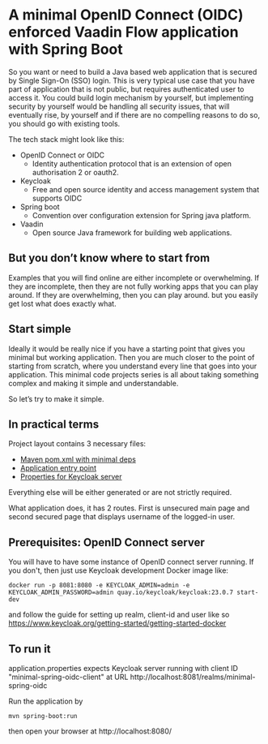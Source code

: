 # A minimal OpenID Connect (OIDC) enforced Vaadin Flow application with Spring Boot

So you want or need to build a Java based web application that is secured by Single Sign-On (SSO) login. This is very
typical use case that you have part of application that is not public, but requires authenticated user to access it. You
could build login mechanism by yourself, but implementing security by yourself would be handling all security issues,
that will eventually rise, by yourself and if there are no compelling reasons to do so, you should go with existing
tools.

The tech stack might look like this:

- OpenID Connect or OIDC
    - Identity authentication protocol that is an extension of open authorisation 2 or oauth2.
- Keycloak
    - Free and open source identity and access management system that supports OIDC
- Spring boot
    - Convention over configuration extension for Spring java platform.
- Vaadin
    - Open source Java framework for building web applications.

## But you don’t know where to start from

Examples that you will find online are either incomplete or overwhelming. If they are incomplete, then they are not
fully working apps that you can play around. If they are overwhelming, then you can play around. but you easily get lost
what does exactly what.

## Start simple

Ideally it would be really nice if you have a starting point that gives you minimal but working application. Then you
are much closer to the point of starting from scratch, where you understand every line that goes into your application.
This minimal code projects series is all about taking something complex and making it simple and understandable.

So let’s try to make it simple.

## In practical terms

Project layout contains 3 necessary files:

- [Maven pom.xml with minimal deps](pom.xml)
- [Application entry point](src/main/java/org/samuliwritescode/minimal/oidc/Application.java)
- [Properties for Keycloak server](src/main/resources/application.properties)

Everything else will be either generated or are not strictly required.

What application does, it has 2 routes. First is unsecured main page and second secured page that displays username of
the logged-in user.

## Prerequisites: OpenID Connect server

You will have to have some instance of OpenID connect server running.
If you don't, then just use Keycloak development Docker image like:

`docker run -p 8081:8080 -e KEYCLOAK_ADMIN=admin -e KEYCLOAK_ADMIN_PASSWORD=admin quay.io/keycloak/keycloak:23.0.7 start-dev`

and follow the guide for setting up realm, client-id and user like
so https://www.keycloak.org/getting-started/getting-started-docker

## To run it

application.properties expects Keycloak server running with client ID "minimal-spring-oidc-client"
at URL http://localhost:8081/realms/minimal-spring-oidc

Run the application by

`mvn spring-boot:run`

then open your browser at http://localhost:8080/